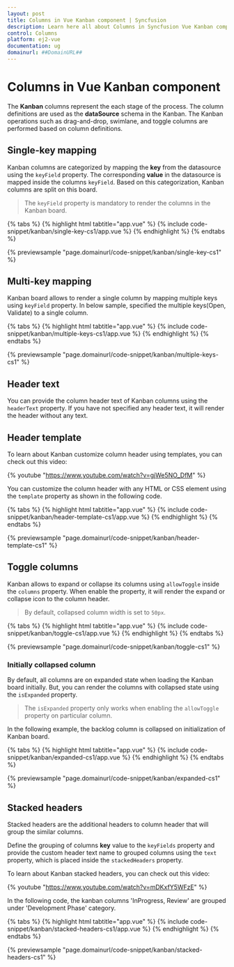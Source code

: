 ```yaml
---
layout: post
title: Columns in Vue Kanban component | Syncfusion
description: Learn here all about Columns in Syncfusion Vue Kanban component of Syncfusion Essential JS 2 and more.
control: Columns 
platform: ej2-vue
documentation: ug
domainurl: ##DomainURL##
---
```


# Columns in Vue Kanban component

The **Kanban** columns represent the each stage of the process. The column definitions are used as the **dataSource** schema in the Kanban. The Kanban operations such as drag-and-drop, swimlane, and toggle columns are performed based on column definitions.

## Single-key mapping

Kanban columns are categorized by mapping the **key** from the datasource using the `keyField` property. The corresponding **value** in the datasource is mapped inside the columns `keyField`.  Based on this categorization, Kanban columns are split on this board.

> The `keyField` property is mandatory to render the columns in the Kanban board.

{% tabs %}
{% highlight html tabtitle="app.vue" %}
{% include code-snippet/kanban/single-key-cs1/app.vue %}
{% endhighlight %}
{% endtabs %}
        
{% previewsample "page.domainurl/code-snippet/kanban/single-key-cs1" %}

## Multi-key mapping

Kanban board allows to render a single column by mapping multiple keys using `keyField` property. In below sample, specified the multiple keys(Open, Validate) to a single column.

{% tabs %}
{% highlight html tabtitle="app.vue" %}
{% include code-snippet/kanban/multiple-keys-cs1/app.vue %}
{% endhighlight %}
{% endtabs %}
        
{% previewsample "page.domainurl/code-snippet/kanban/multiple-keys-cs1" %}

## Header text

You can provide the column header text of Kanban columns using the `headerText` property. If you have not specified any header text, it will render the header without any text.

## Header template

To learn about Kanban customize column header using templates, you can check out this video:

{% youtube "https://www.youtube.com/watch?v=gjWe5NO_DfM" %}

You can customize the column header with any HTML or CSS element using the `template` property as shown in the following code.

{% tabs %}
{% highlight html tabtitle="app.vue" %}
{% include code-snippet/kanban/header-template-cs1/app.vue %}
{% endhighlight %}
{% endtabs %}
        
{% previewsample "page.domainurl/code-snippet/kanban/header-template-cs1" %}

## Toggle columns

Kanban allows to expand or collapse its columns using `allowToggle` inside the `columns` property. When enable the property, it will render the expand or collapse icon to the column header.

> By default, collapsed column width is set to `50px`.

{% tabs %}
{% highlight html tabtitle="app.vue" %}
{% include code-snippet/kanban/toggle-cs1/app.vue %}
{% endhighlight %}
{% endtabs %}
        
{% previewsample "page.domainurl/code-snippet/kanban/toggle-cs1" %}

### Initially collapsed column

By default, all columns are on expanded state when loading the Kanban board initially. But, you can render the columns with collapsed state using the `isExpanded` property.

>The `isExpanded` property only works when enabling the `allowToggle` property on particular column.

In the following example, the backlog column is collapsed on initialization of Kanban board.

{% tabs %}
{% highlight html tabtitle="app.vue" %}
{% include code-snippet/kanban/expanded-cs1/app.vue %}
{% endhighlight %}
{% endtabs %}
        
{% previewsample "page.domainurl/code-snippet/kanban/expanded-cs1" %}

## Stacked headers

Stacked headers are the additional headers to column header that will group the similar columns.

Define the grouping of columns **key** value to the `keyFields` property and provide the custom header text name to grouped columns using the `text` property, which is placed inside the `stackedHeaders` property.

To learn about Kanban stacked headers, you can check out this video:

{% youtube "https://www.youtube.com/watch?v=mDKxfY5WFzE" %}

In the following code, the kanban columns 'InProgress, Review' are grouped under 'Development Phase' category.

{% tabs %}
{% highlight html tabtitle="app.vue" %}
{% include code-snippet/kanban/stacked-headers-cs1/app.vue %}
{% endhighlight %}
{% endtabs %}
        
{% previewsample "page.domainurl/code-snippet/kanban/stacked-headers-cs1" %}
